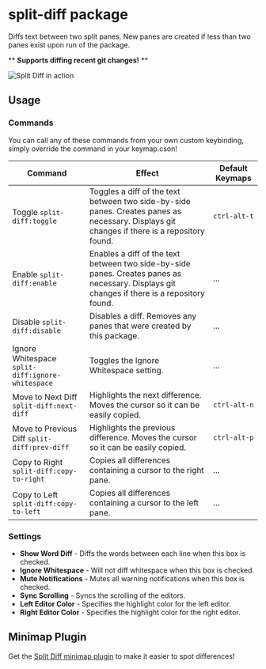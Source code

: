 # split-diff package

Diffs text between two split panes. New panes are created if less than two panes exist upon run of the package.

\*\* **Supports diffing recent git changes!** \*\*

![Split Diff in action](https://github.com/mupchrch/split-diff/raw/master/demo.gif)

## Usage

### Commands

You can call any of these commands from your own custom keybinding, simply override the command in your keymap.cson!

| Command | Effect | Default Keymaps |
| ------- | ------ | --------------- |
| Toggle `split-diff:toggle` | Toggles a diff of the text between two side-by-side panes. Creates panes as necessary. Displays git changes if there is a repository found. | `ctrl-alt-t` |
| Enable `split-diff:enable` | Enables a diff of the text between two side-by-side panes. Creates panes as necessary. Displays git changes if there is a repository found. | ... |
| Disable `split-diff:disable` | Disables a diff. Removes any panes that were created by this package. | ... |
| Ignore Whitespace `split-diff:ignore-whitespace` | Toggles the Ignore Whitespace setting. | ... |
| Move to Next Diff `split-diff:next-diff` | Highlights the next difference. Moves the cursor so it can be easily copied. | `ctrl-alt-n` |
| Move to Previous Diff `split-diff:prev-diff` | Highlights the previous difference. Moves the cursor so it can be easily copied. | `ctrl-alt-p` |
| Copy to Right `split-diff:copy-to-right` | Copies all differences containing a cursor to the right pane. | ... |
| Copy to Left `split-diff:copy-to-left` | Copies all differences containing a cursor to the left pane. | ... |

### Settings

* **Show Word Diff** - Diffs the words between each line when this box is checked.
* **Ignore Whitespace** - Will not diff whitespace when this box is checked.
* **Mute Notifications** - Mutes all warning notifications when this box is checked.
* **Sync Scrolling** - Syncs the scrolling of the editors.
* **Left Editor Color** - Specifies the highlight color for the left editor.
* **Right Editor Color** - Specifies the highlight color for the right editor.

## Minimap Plugin

Get the [Split Diff minimap plugin](https://atom.io/packages/minimap-split-diff) to make it easier to spot differences!
